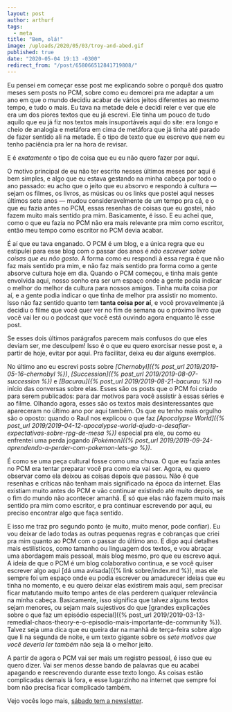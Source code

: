 ```yaml
---
layout: post
author: arthurf
tags:
  - meta
title: "Bem, olá!"
image: /uploads/2020/05/03/troy-and-abed.gif
published: true
date: "2020-05-04 19:13 -0300"
redirect_from: "/post/658066512841719808/"
---
```


Eu pensei em começar esse post me explicando sobre o porquê dos quatro meses sem posts no PCM, sobre como eu demorei pra me adaptar a um ano em que o mundo decidiu acabar de vários jeitos diferentes ao mesmo tempo, e tudo o mais. Eu tava na metade dele e decidi reler e ver que ele era um dos piores textos que eu já escrevi. Ele tinha um pouco de tudo aquilo que eu já fiz nos textos mais insuportáveis aqui do site: era longo e cheio de analogia e metáfora em cima de metáfora que já tinha até parado de fazer sentido ali na metade. É o tipo de texto que eu escrevo que nem eu tenho paciência pra ler na hora de revisar.

E é _exatamente_ o tipo de coisa que eu eu não quero fazer por aqui.

O motivo principal de eu não ter escrito nesses últimos meses por aqui é bem simples, e algo que eu estava gestando na minha cabeça por todo o ano passado: eu acho que o jeito que eu absorvo e respondo à cultura — sejam os filmes, os livros, as músicas ou os links que postei aqui nesses últimos sete anos — mudou consideravelmente de um tempo pra cá, e o que eu fazia antes no PCM, essas resenhas de coisas que eu gostei, não fazem muito mais sentido pra mim. Basicamente, é isso. E eu achei que, como o que eu fazia no PCM não era mais relevante pra mim como escritor, então meu tempo como escritor no PCM devia acabar.

É aí que eu tava enganado. O PCM é um blog, e a única regra que eu estipulei para esse blog com o passar dos anos é _não escrever sobre coisas que eu não gosto_. A forma como eu respondi à essa regra é que não faz mais sentido pra mim, e não faz mais sentido pra forma como a gente absorve cultura hoje em dia. Quando o PCM começou, e tinha mais gente envolvida aqui, nosso sonho era ser um espaço onde a gente podia indicar o melhor do melhor da cultura para nossos amigos. Tinha muita coisa por aí, e a gente podia indicar o que tinha de melhor pra assistir no momento. Isso não faz sentido quanto tem **tanta coisa por aí**, e você provavelmente já decidiu o filme que você quer ver no fim de semana ou o próximo livro que você vai ler ou o podcast que você está ouvindo agora enquanto lê esse post.

Se esses dois últimos parágrafos parecem mais confusos do que eles deviam ser, me desculpem! Isso é o que eu quero exorcisar nesse post e, a partir de hoje, evitar por aqui. Pra facilitar, deixa eu dar alguns exemplos.

No último ano eu escrevi posts sobre _[Chernobyl]({% post_url 2019/2019-05-16-chernobyl %})_, _[Succession]({% post_url 2019/2019-08-07-succession %})_ e _[Bacurau]({% post_url 2019/2019-08-21-bacurau %})_ no início das conversas sobre elas. Esses são os posts que o PCM foi criado para serem publicados: para dar motivos para você assistir à essas séries e ao filme. Olhando agora, esses são os textos mais desinteressantes que apareceram no último ano por aqui também. Os que eu tenho mais orgulho são o oposto: quando o Raul nos explicou o que faz _[Apocalypse World]({% post_url 2019/2019-04-12-apocalypse-world-ajuda-a-desafiar-expectativas-sobre-rpg-de-mesa %})_ especial pra ele, ou como eu enfrentei uma perda jogando _[Pokémon]({% post_url 2019/2019-09-24-aprendendo-a-perder-com-pokemon-lets-go %})_.

É como se uma peça cultural fosse como uma chuva. O que eu fazia antes no PCM era tentar preparar você pra como ela vai ser. Agora, eu quero observar como ela deixou as coisas depois que passou. Não é que resenhas e críticas não tenham mais significado na época da internet. Elas existiam muito antes do PCM e vão continuar existindo até muito depois, se o fim do mundo não acontecer amanhã. É só que elas não fazem muito mais sentido pra mim como escritor, e pra continuar escrevendo por aqui, eu preciso encontrar algo que faça sentido.

E isso me traz pro segundo ponto (e muito, muito menor, pode confiar). Eu vou deixar de lado todas as outras pequenas regras e cobranças que criei pra mim quanto ao PCM com o passar do último ano. E digo aqui detalhes mais estilísticos, como tamanho ou linguagem dos textos, e vou abraçar uma abordagem mais pessoal, mais blog mesmo, pro que eu escrevo aqui. A ideia de que o PCM é um blog colaborativo continua, e se você quiser escrever algo aqui [dá uma avisada]({% link sobre/index.md %}), mas ele sempre foi um espaço onde eu podia escrever ou amadurecer ideias que eu tinha no momento, e eu quero deixar elas existirem mais aqui, sem precisar ficar matutando muito tempo antes de elas perderem qualquer relevância na minha cabeça. Basicamente, isso significa que talvez alguns textos sejam menores, ou sejam mais sujestivos do que [grandes explicações sobre o que faz um episódio especial]({% post_url 2019/2019-03-13-remedial-chaos-theory-e-o-episodio-mais-importante-de-community %}). Talvez seja uma dica que eu queira dar na manhã de terça-feira sobre algo que li na segunda de noite, e um texto gigante sobre os _sete motivos que você deveria ler também_ não seja lá o melhor jeito.

A partir de agora o PCM vai ser mais um registro pessoal, é isso que eu quero dizer. Vai ser menos desse bando de palavras que eu acabei apagando e reescrevendo durante esse texto longo. As coisas estão complicadas demais lá fora, e esse lugarzinho na internet que sempre foi bom não precisa ficar complicado também.

Vejo vocês logo mais, [sábado tem a newsletter](https://tinyletter.com/paomortadela).
